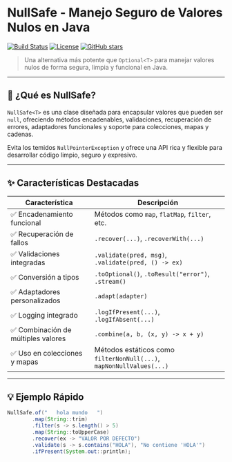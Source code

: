 # NullSafe - Manejo Seguro de Valores Nulos en Java

[![Build Status](https://img.shields.io/badge/build-passing-brightgreen)](https://github.com/tu-usuario/nullsafe) 
[![License](https://img.shields.io/github/license/tu-usuario/nullsafe)](https://github.com/tu-usuario/nullsafe) 
[![GitHub stars](https://img.shields.io/github/stars/tu-usuario/nullsafe?style=social)](https://github.com/tu-usuario/nullsafe)

> Una alternativa más potente que `Optional<T>` para manejar valores nulos de forma segura, limpia y funcional en Java.

---

## 📌 ¿Qué es NullSafe? 

`NullSafe<T>` es una clase diseñada para encapsular valores que pueden ser `null`, ofreciendo métodos encadenables, validaciones, recuperación de errores, adaptadores funcionales y soporte para colecciones, mapas y cadenas.

Evita los temidos `NullPointerException` y ofrece una API rica y flexible para desarrollar código limpio, seguro y expresivo.

---

## ✨ Características Destacadas

| Característica | Descripción |
|----------------|-------------|
| ✅ Encadenamiento funcional | Métodos como `map`, `flatMap`, `filter`, etc. |
| ✅ Recuperación de fallos | `.recover(...)`, `.recoverWith(...)` |
| ✅ Validaciones integradas | `.validate(pred, msg)`, `.validate(pred, () -> ex)` |
| ✅ Conversión a tipos | `.toOptional()`, `.toResult("error")`, `.stream()` |
| ✅ Adaptadores personalizados | `.adapt(adapter)` |
| ✅ Logging integrado | `.logIfPresent(...)`, `.logIfAbsent(...)` |
| ✅ Combinación de múltiples valores | `.combine(a, b, (x, y) -> x + y)` |
| ✅ Uso en colecciones y mapas | Métodos estáticos como `filterNonNull(...)`, `mapNonNullValues(...)` |

---

## 💡 Ejemplo Rápido

```java
NullSafe.of("   hola mundo   ")
        .map(String::trim)
        .filter(s -> s.length() > 5)
        .map(String::toUpperCase)
        .recover(ex -> "VALOR POR DEFECTO")
        .validate(s -> s.contains("HOLA"), "No contiene 'HOLA'")
        .ifPresent(System.out::println);